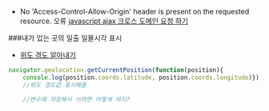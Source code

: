 - No 'Access-Control-Allow-Origin' header is present on the requested resource. 오류
[javascript ajax 크로스 도메인 요청 하기 ](http://adrenal.tistory.com/16)

###내가 있는 곳의 일출 일몰시각 표시
- [위도 경도 알아내기](https://developer.mozilla.org/ko/docs/WebAPI/Using_geolocation#현재_위치_가져오기)
```js
navigator.geolocation.getCurrentPosition(function(position){
    console.log(position.coords.latitude, position.coords.longitude)});
    //위도 경도값 표시해줌

    //변수에 저장해서 쓰려면 어떻게 하지?
```
